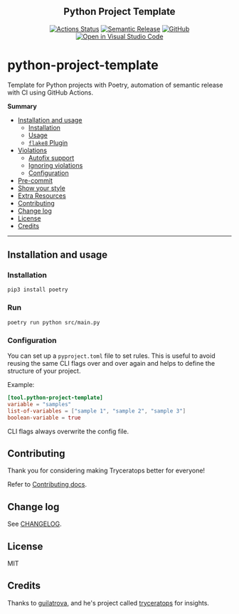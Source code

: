 <h2 align="center">Python Project Template</h2>

<p align="center">
  <a href="https://github.com/joaogcs/python-project-template/actions"><img alt="Actions Status" src="https://github.com/joaogcs/python-project-template/workflows/CI/badge.svg"></a>
  <a href="https://github.com/relekang/python-semantic-release"><img alt="Semantic Release" src="https://img.shields.io/badge/%20%20%F0%9F%93%A6%F0%9F%9A%80-semantic--release-e10079.svg"></a>
  <a href="https://github.com/joaogcs/python-project-template/blob/main/LICENSE"><img alt="GitHub" src="https://img.shields.io/github/license/joaogcs/python-project-template"/></a>
  <a href="https://open.vscode.dev/joaogcs/python-project-template"><img alt="Open in Visual Studio Code" src="https://open.vscode.dev/badges/open-in-vscode.svg"/></a>
</p>

# python-project-template

Template for Python projects with Poetry, automation of semantic release with CI using GitHub Actions.

**Summary**

- [Installation and usage](#installation-and-usage)
    - [Installation](#installation)
    - [Usage](#usage)
    - [`flake8` Plugin](#flake8-plugin)
- [Violations](#violations)
    - [Autofix support](#autofix-support)
    - [Ignoring violations](#ignoring-violations)
    - [Configuration](#configuration)
- [Pre-commit](#pre-commit)
- [Show your style](#show-your-style)
- [Extra Resources](#extra-resources)
- [Contributing](#contributing)
- [Change log](#change-log)
- [License](#license)
- [Credits](#credits)

---

## Installation and usage

### Installation

```
pip3 install poetry
```

### Run

```
poetry run python src/main.py
```

### Configuration

You can set up a `pyproject.toml` file to set rules. This is useful to avoid reusing the same CLI flags over and over
again and helps to define the structure of your project.

Example:

```toml
[tool.python-project-template]
variable = "samples"
list-of-variables = ["sample 1", "sample 2", "sample 3"]
boolean-variable = true
```

CLI flags always overwrite the config file.

## Contributing

Thank you for considering making Tryceratops better for everyone!

Refer to [Contributing docs](docs/CONTRIBUTING.md).

## Change log

See [CHANGELOG](CHANGELOG.md).

## License

MIT

## Credits

Thanks to [guilatrova,](https://github.com/guilatrova) and he's project
called [tryceratops](https://github.com/guilatrova/tryceratops) for insights.